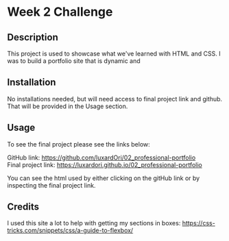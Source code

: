 # Week 2 Challenge

## Description

This project is used to showcase what we've learned with HTML and CSS. I was to build a portfolio site that is dynamic and 

## Installation

No installations needed, but will need access to final project link and github. That will be provided in the Usage section.

## Usage

To see the final project please see the links below:

GitHub link: https://github.com/luxardOri/02_professional-portfolio  
Final project link: https://luxardori.github.io/02_professional-portfolio  

You can see the html used by either clicking on the gitHub link or by inspecting the final project link.

## Credits

I used this site a lot to help with getting my sections in boxes:
https://css-tricks.com/snippets/css/a-guide-to-flexbox/
